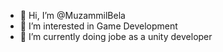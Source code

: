 - 👋 Hi, I’m @MuzammilBela
- 👀 I’m interested in Game Development
- 🌱 I’m currently doing jobe as a unity developer 

<!---
MuzammilBela/MuzammilBela is a ✨ special ✨ repository because its `README.md` (this file) appears on your GitHub profile.
You can click the Preview link to take a look at your changes.
--->
